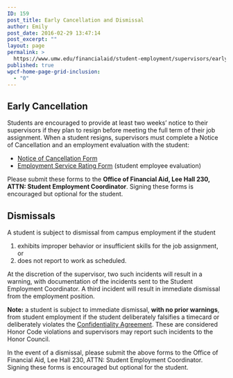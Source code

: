 ```yaml
---
ID: 159
post_title: Early Cancellation and Dismissal
author: Emily
post_date: 2016-02-29 13:47:14
post_excerpt: ""
layout: page
permalink: >
  https://www.umw.edu/financialaid/student-employment/supervisors/early-cancellation-and-dismissal/
published: true
wpcf-home-page-grid-inclusion:
  - "0"
---
```

<h2>Early Cancellation</h2>
Students are encouraged to provide at least two weeks’ notice to their supervisors if they plan to resign before meeting the full term of their job assignment. When a student resigns, supervisors must complete a Notice of Cancellation and an employment evaluation with the student:
<ul>
 	<li><a href="http://www.umw.edu/financialaid/wp-content/uploads/sites/31/2016/11/Notice-of-Cancellation-20150304.pdf">Notice of Cancellation Form</a></li>
 	<li><a href="http://www.umw.edu/financialaid/wp-content/uploads/sites/31/2016/11/2016-2017-Employment-Service-Rating-102915.pdf">Employment Service Rating Form</a> (student employee evaluation)</li>
</ul>
Please submit these forms to the <strong>Office of Financial Aid, Lee Hall 230, ATTN: Student Employment Coordinator</strong>. Signing these forms is encouraged but optional for the student.
<h2>Dismissals</h2>
A student is subject to dismissal from campus employment if the student
<ol>
 	<li>exhibits improper behavior or insufficient skills for the job assignment, or</li>
 	<li>does not report to work as scheduled.</li>
</ol>
At the discretion of the supervisor, two such incidents will result in a warning, with documentation of the incidents sent to the Student Employment Coordinator. A third incident will result in immediate dismissal from the employment position.

<strong>Note:</strong> a student is subject to immediate dismissal, <strong>with no prior warnings</strong>, from student employment if the student deliberately falsifies a timecard or deliberately violates the <a href="http://www.umw.edu/financialaid/wp-content/uploads/sites/31/2016/02/Confidentiality-Agreement.pdf" rel="">Confidentiality Agreement</a>. These are considered Honor Code violations and supervisors may report such incidents to the Honor Council.

In the event of a dismissal, please submit the above forms to the Office of Financial Aid, Lee Hall 230, ATTN: Student Employment Coordinator. Signing these forms is encouraged but optional for the student.